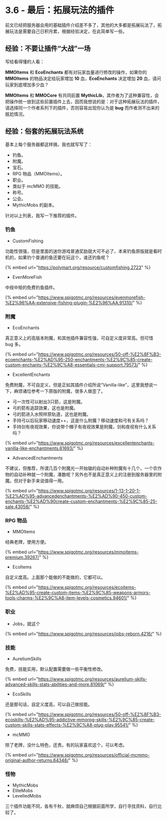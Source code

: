 # 3.6 - 最后：拓展玩法的插件

前文已经把服务器会用的基础插件介绍差不多了，其他的大多都是拓展玩法了，拓展玩法是需要自己日积月累，根据经验决定，在此简单写一些。

## 经验：不要让插件“大战”一场

写给看得懂的人看：

**MMOItems** 和 **EcoEnchants** 都有对玩家血量进行修改的操作，如果你的 **MMOItems** 的物品决定给玩家增加 **10** 血，**EcoEnchants** 决定增加 **20** 血，请问玩家到底增加多少血？

**MMOItems** 和 **MMOCore** 有共同前置 **MythicLib**，其作者为了这种兼容性，会把操作统一放到这些前置插件上去，因而我想说的是：对于这种拓展玩法的插件，请选择同一个作者系列下的插件，否则容易出现你认为是 **bug** 而作者测不出来的尴尬情况。

## 经验：俗套的拓展玩法系统

基本上每个服务器都这样搞，我也就写写了：

* 钓鱼。
* 附魔。
* 宝石。
* RPG 物品（MMOItems）。
* 职业。
* 类似于 mcMMO 的技能。
* 称号。
* 公会。
* MythicMobs 的副本。

针对以上列表，我写一下推荐的插件。

### 钓鱼

* CustomFishing

功能性很强，但是里面的迷你游戏普通奖励就大可不必了，本来钓鱼原版就是看时机的，如果钓个普通的鱼还要在玩这个，谁还钓鱼呢？

{% embed url="https://polymart.org/resource/customfishing.2723" %}

* EvenMoreFish

中规中矩的免费钓鱼插件。

{% embed url="https://www.spigotmc.org/resources/evenmorefish-%E2%96%AA-extensive-fishing-plugin-%E2%96%AA.91310/" %}

### 附魔

* EcoEnchants

真正意义上的高版本附魔，和其他插件兼容性强，可自定义度非常高。但可惜 bug 多。

{% embed url="https://www.spigotmc.org/resources/50-off-%E2%8F%B3-ecoenchants-%E2%AD%95-250-enchantments-%E2%9C%85-create-custom-enchants-%E2%9C%A8-essentials-cmi-support.79573/" %}

* ExcellentEnchants

免费附魔，不可自定义，但是正如其插件介绍所说“Vanilla-like”，这里我想说一下，麻烦诸位参考一下原版的附魔，很多人做歪了。

* 弓一次性可以射出3只箭，这是附魔。
* 弓的箭有追踪效果，这也是附魔。
* 弓的箭进入水照样原轨道，这也是附魔。
* 手持弓以后玩家移动速度++，这是什么附魔？移动速度和弓有关系吗？
* 手持剑有夜视效果，你说带个帽子有夜视效果是附魔，剑和夜视有什么关系吗？

{% embed url="https://www.spigotmc.org/resources/excellentenchants-vanilla-like-enchantments.61693/" %}

* AdvancedEnchantments

不建议，但推荐，所谓几百个附魔光一开始锄的自动补种附魔有十几个，一个农作物的自动补种就一个附魔，凑数呢？另外也不是真正意义上的注册到服务器里的附魔。但对于新手来说值得一用。

{% embed url="https://www.spigotmc.org/resources/1-13-1-20-1-%E2%AD%95-advancedenchantments-%E2%AD%90-450-custom-enchants-%E2%AD%90create-custom-enchantments-%E2%9C%85-25-sale.43058/" %}

### RPG 物品

* MMOItems

经典老牌，使用方便。

{% embed url="https://www.spigotmc.org/resources/mmoitems-premium.39267/" %}

* EcoItems

自定义度高。上面那个能做的不能做的，它都可以。

{% embed url="https://www.spigotmc.org/resources/ecoitems-%E2%AD%95-create-custom-items-%E2%9C%85-weapons-armors-tools-charms-%E2%9C%A8-item-levels-cosmetics.94601/" %}

### 职业

* Jobs，就这个

{% embed url="https://www.spigotmc.org/resources/jobs-reborn.4216/" %}

### 技能

* AureliumSkills

免费，技能实用，默认配置需要做一些平衡性修改。

{% embed url="https://www.spigotmc.org/resources/aurelium-skills-advanced-skills-stats-abilities-and-more.81069/" %}

* EcoSkills

还是那句话，自定义度高，可以自己做技能。

{% embed url="https://www.spigotmc.org/resources/50-off-%E2%8F%B3-ecoskills-%E2%AD%95-addictive-mmorpg-skills-%E2%9C%85-create-custom-skills-stats-effects-%E2%9C%A8-plug-play.95541/" %}

* mcMMO

除了老牌，没什么特色，还贵。有的玩家喜欢这个，可以考虑。

{% embed url="https://www.spigotmc.org/resources/official-mcmmo-original-author-returns.64348/" %}

### 怪物

* MythicMobs
* EliteMobs
* LevelledMobs

三个插件功能不同，各有千秋，就麻烦自己根据前面所学，自行寻找资料，自行比较了。
